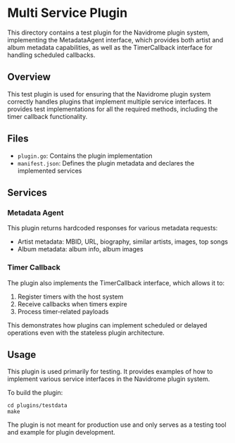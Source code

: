 # Multi Service Plugin

This directory contains a test plugin for the Navidrome plugin system, implementing the MetadataAgent interface, which provides both artist and album metadata capabilities, as well as the TimerCallback interface for handling scheduled callbacks.

## Overview

This test plugin is used for ensuring that the Navidrome plugin system correctly handles plugins that implement multiple service interfaces. It provides test implementations for all the required methods, including the timer callback functionality.

## Files

- `plugin.go`: Contains the plugin implementation
- `manifest.json`: Defines the plugin metadata and declares the implemented services

## Services

### Metadata Agent

This plugin returns hardcoded responses for various metadata requests:

- Artist metadata: MBID, URL, biography, similar artists, images, top songs
- Album metadata: album info, album images

### Timer Callback

The plugin also implements the TimerCallback interface, which allows it to:

1. Register timers with the host system
2. Receive callbacks when timers expire
3. Process timer-related payloads

This demonstrates how plugins can implement scheduled or delayed operations even with the stateless plugin architecture.

## Usage

This plugin is used primarily for testing. It provides examples of how to implement various service interfaces in the Navidrome plugin system.

To build the plugin:

```
cd plugins/testdata
make
```

The plugin is not meant for production use and only serves as a testing tool and example for plugin development.
